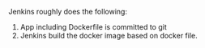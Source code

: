 Jenkins roughly does the following:
1. App including Dockerfile is committed to git
2.  Jenkins build the docker image based on docker file.